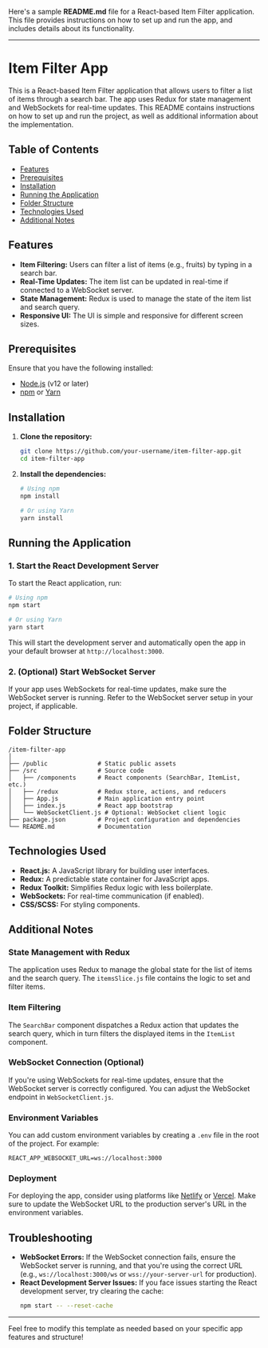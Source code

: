 Here's a sample **README.md** file for a React-based Item Filter application. This file provides instructions on how to set up and run the app, and includes details about its functionality.

---

# Item Filter App

This is a React-based Item Filter application that allows users to filter a list of items through a search bar. The app uses Redux for state management and WebSockets for real-time updates. This README contains instructions on how to set up and run the project, as well as additional information about the implementation.

## Table of Contents
- [Features](#features)
- [Prerequisites](#prerequisites)
- [Installation](#installation)
- [Running the Application](#running-the-application)
- [Folder Structure](#folder-structure)
- [Technologies Used](#technologies-used)
- [Additional Notes](#additional-notes)

## Features

- **Item Filtering:** Users can filter a list of items (e.g., fruits) by typing in a search bar.
- **Real-Time Updates:** The item list can be updated in real-time if connected to a WebSocket server.
- **State Management:** Redux is used to manage the state of the item list and search query.
- **Responsive UI:** The UI is simple and responsive for different screen sizes.

## Prerequisites

Ensure that you have the following installed:
- [Node.js](https://nodejs.org/en/) (v12 or later)
- [npm](https://www.npmjs.com/) or [Yarn](https://yarnpkg.com/)

## Installation

1. **Clone the repository:**

   ```bash
   git clone https://github.com/your-username/item-filter-app.git
   cd item-filter-app
   ```

2. **Install the dependencies:**

   ```bash
   # Using npm
   npm install

   # Or using Yarn
   yarn install
   ```

## Running the Application

### 1. Start the React Development Server

To start the React application, run:

```bash
# Using npm
npm start

# Or using Yarn
yarn start
```

This will start the development server and automatically open the app in your default browser at `http://localhost:3000`.

### 2. (Optional) Start WebSocket Server

If your app uses WebSockets for real-time updates, make sure the WebSocket server is running. Refer to the WebSocket server setup in your project, if applicable.

## Folder Structure

```
/item-filter-app
│
├── /public              # Static public assets
├── /src                 # Source code
│   ├── /components      # React components (SearchBar, ItemList, etc.)
│   ├── /redux           # Redux store, actions, and reducers
│   ├── App.js           # Main application entry point
│   ├── index.js         # React app bootstrap
│   └── WebSocketClient.js # Optional: WebSocket client logic
├── package.json         # Project configuration and dependencies
└── README.md            # Documentation
```

## Technologies Used

- **React.js:** A JavaScript library for building user interfaces.
- **Redux:** A predictable state container for JavaScript apps.
- **Redux Toolkit:** Simplifies Redux logic with less boilerplate.
- **WebSockets:** For real-time communication (if enabled).
- **CSS/SCSS:** For styling components.

## Additional Notes

### State Management with Redux
The application uses Redux to manage the global state for the list of items and the search query. The `itemsSlice.js` file contains the logic to set and filter items.

### Item Filtering
The `SearchBar` component dispatches a Redux action that updates the search query, which in turn filters the displayed items in the `ItemList` component.

### WebSocket Connection (Optional)
If you're using WebSockets for real-time updates, ensure that the WebSocket server is correctly configured. You can adjust the WebSocket endpoint in `WebSocketClient.js`.

### Environment Variables
You can add custom environment variables by creating a `.env` file in the root of the project. For example:

```env
REACT_APP_WEBSOCKET_URL=ws://localhost:3000
```

### Deployment
For deploying the app, consider using platforms like [Netlify](https://www.netlify.com/) or [Vercel](https://vercel.com/). Make sure to update the WebSocket URL to the production server's URL in the environment variables.

## Troubleshooting

- **WebSocket Errors:** If the WebSocket connection fails, ensure the WebSocket server is running, and that you're using the correct URL (e.g., `ws://localhost:3000/ws` or `wss://your-server-url` for production).
- **React Development Server Issues:** If you face issues starting the React development server, try clearing the cache:
  ```bash
  npm start -- --reset-cache
  ```

---

Feel free to modify this template as needed based on your specific app features and structure!
